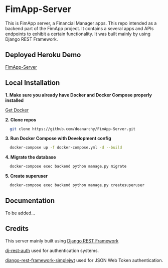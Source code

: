 # FimApp-Server
This is FimApp server, a Financial Manager apps. This repo intended as a backend part of the FimApp project. It contains a several apps and APIs endpoints to exhibit a certain functionality. It was built mainly by using Django REST Framework.

## Deployed Heroku Demo
[FimApp-Server](https://fimapp-server.herokuapp.com/)

## Local Installation 
**1. Make sure you already have Docker and Docker Compose properly installed**

[Get Docker](https://docs.docker.com/get-docker/)

**2. Clone repos**

```bash
  git clone https://github.com/deanarchy/FimApp-Server.git
```

**3. Run Docker Compose with Development config**
```bash
  docker-compose up -f docker-compose.yml -d --build
```

**4. Migrate the database**
```bash
  docker-compose exec backend python manage.py migrate
```

**5. Create superuser**
```bash
  docker-compose exec backend python manage.py createsuperuser
```

## Documentation
To be added...

## Credits
This server mainly built using [Django REST Framework](https://www.django-rest-framework.org/)

[dj-rest-auth](https://github.com/iMerica/dj-rest-auth) used for authentication systems.

[django-rest-framework-simplejwt](https://github.com/jazzband/django-rest-framework-simplejwt) used for JSON Web Token authentication.
